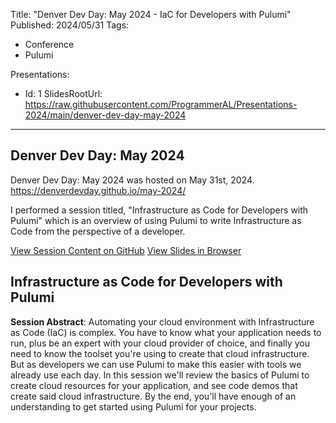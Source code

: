 Title: "Denver Dev Day: May 2024 - IaC for Developers with Pulumi"
Published: 2024/05/31
Tags:

- Conference
- Pulumi

Presentations:
- Id: 1
  SlidesRootUrl: https://raw.githubusercontent.com/ProgrammerAL/Presentations-2024/main/denver-dev-day-may-2024

---

## Denver Dev Day: May 2024

Denver Dev Day: May 2024 was hosted on May 31st, 2024. https://denverdevday.github.io/may-2024/

I performed a session titled, "Infrastructure as Code for Developers with Pulumi" which is an overview of using Pulumi to write Infrastructure as Code from the perspective of a developer. 

<div class="post-multiple-links-div">
  <a class="post-session-content-link" target="_blank" href="https://github.com/ProgrammerAL/Presentations-2024/tree/main/denver-dev-day-may-2024">View Session Content on GitHub</a>
  <a class="post-view-session-content-link" href="/posts/20240531-Presentation-DenverDevDayMay2024/slides/1">View Slides in Browser</a>
</div>

## Infrastructure as Code for Developers with Pulumi

__Session Abstract__:
Automating your cloud environment with Infrastructure as Code (IaC) is complex. You have to know what your application needs to run, plus be an expert with your cloud provider of choice, and finally you need to know the toolset you're using to create that cloud infrastructure. But as developers we can use Pulumi to make this easier with tools we already use each day. In this session we'll review the basics of Pulumi to create cloud resources for your application, and see code demos that create said cloud infrastructure. By the end, you'll have enough of an understanding to get started using Pulumi for your projects.






